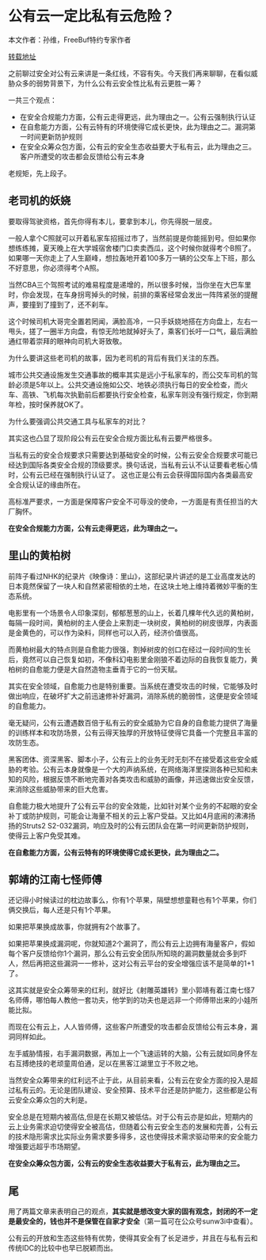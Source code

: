 # 公有云一定比私有云危险？

本文作者：孙维，FreeBuf特约专家作者 

[转载地址](http://www.yilan.io/article/57398f526e82a758109b9032)

之前聊过安全对公有云来讲是一条红线，不容有失。今天我们再来聊聊，在看似威胁众多的弱势背景下，为什么公有云安全性比私有云更胜一筹？

一共三个观点：

- 在安全合规能力方面，公有云走得更远，此为理由之一。公有云强制执行认证
- 在自愈能力方面，公有云特有的环境使得它成长更快，此为理由之二。漏洞第一时间更新防护规则
- 在安全众筹众包方面，公有云的安全生态收益要大于私有云，此为理由之三。客户所遭受的攻击都会反馈给公有云本身


老规矩，先上段子。

## 老司机的妖娆

要取得驾驶资格，首先你得有本儿，要拿到本儿，你先得脱一层皮。

一般人拿个C照就可以开着私家车招摇过市了，当然前提是你能摇到号。但如果你想练练摊，夏天晚上在大学城宿舍楼门口卖卖西瓜，这个时候你就得考个B照了。如果哪一天你走上了人生巅峰，想拉轰地开着100多万一辆的公交车上下班，那么不好意思，你必须得考个A照。

当然CBA三个驾照考试的难易程度是递增的，所以很多时候，当你坐在大巴车里时，你会发现，在车身拐弯掉头的时候，前排的乘客经常会发出一阵阵紧张的提醒声，要撞到了撞到了，还不刹车。

这个时候司机大哥完全置若罔闻，满脸高冷，一只手妖娆地搭在方向盘上，左右一甩头，搓了一圈半方向盘，有惊无险地就掉好头了，乘客们长吁一口气，最后满脸通红带着崇拜的眼神向司机大哥致敬。

为什么要讲这些老司机的故事，因为老司机的背后有我们关注的东西。

城市公共交通设施发生交通事故的概率其实是远小于私家车的，而公交车司机的驾龄必须是5年以上。公共交通设施如公交、地铁必须执行每日的安全检查，而火车、高铁、飞机每次执勤前后都要执行安全检查，私家车则没有强行规定，你到期年检，按时保养就OK了。

为什么要强调公共交通工具与私家车的对比？

其实这也凸显了现阶段公有云在安全合规方面比私有云要严格很多。

当私有云的安全合规要求只需要达到基础安全的时候，公有云安全合规要求可能已经达到国际各类安全合规的顶级要求。换句话说，当私有云认不认证要看老板心情时，公有云已经在强制执行认证了。
这也正是公有云会获得国际国内各类最高安全合规认证的缘由所在。

高标准严要求，一方面是保障客户安全不可辱没的使命，一方面是有责任担当的大厂胸怀。

**在安全合规能力方面，公有云走得更远，此为理由之一。**

## 里山的黄柏树

前阵子看过NHK的纪录片《映像诗：里山》，这部纪录片讲述的是工业高度发达的日本竟然保留了一块人和自然紧密相依的土地，在这块土地上维持着微妙平衡的生态系统。

电影里有一个场景令人印象深刻，郁郁葱葱的山上，长着几棵年代久远的黄柏树，每隔一段时间，黄柏树的主人便会上来割走一块树皮，黄柏树的树皮很厚，内表面是金黄色的，可以作为染料，同样也可以入药，经济价值很高。

而黄柏树最大的特点则是自愈能力很强，割掉树皮的创口在经过一段时间的生长后，竟然可以自己恢复如初，不像科幻电影里金刚狼不着边际的自我恢复能力，黄柏树的自愈能力便是大自然造物主垂青于它的一份天赋。

其实在安全领域，自愈能力也是特别重要。当系统在遭受攻击的时候，它能够及时做出响应，在破坏扩大之前迅速修补好漏洞，消除系统的脆弱性，这便是安全领域的自愈能力。

毫无疑问，公有云遭遇数百倍于私有云的安全威胁为它自身的自愈能力提供了海量的训练样本和攻防场景，公有云得天独厚的开放特征使得它具备一个完整且丰富的攻防生态。

黑客团体、资深黑客、脚本小子，公有云上的业务无时无刻不在接受着这些安全威胁的考验。公有云本身就像是一个大的声纳系统，在网络海洋里探测各种已知和未知的风险，根据反馈不断地完善对各类攻击和威胁的画像，并迅速做出安全反馈，来消除这些威胁带来的巨大危害。

自愈能力极大地提升了公有云平台的安全效能，比如针对某个业务的不起眼的安全补丁或防护规则，可能会让海量不相关的云上客户受益。又比如4月底闹的沸沸扬扬的Struts2 S2-032漏洞，响应及时的公有云团队会在第一时间更新防护规则，使得云上客户免受其难。

**在自愈能力方面，公有云特有的环境使得它成长更快，此为理由之二。**

## 郭靖的江南七怪师傅

还记得小时候读过的枕边故事么，你有1个苹果，隔壁想想童鞋也有1个苹果，你们俩交换后，每人还是只有1个苹果。

如果把苹果换成故事，你就拥有2个故事了。

如果把苹果换成漏洞呢，你就知道2个漏洞了，而公有云上边拥有海量客户，假如每个客户反馈给你1个漏洞，那么公有云安全团队所知晓的漏洞数量就会多到吓人，然后再把这些漏洞一一修补，这对公有云平台的安全增强应该不是简单的1+1了。

这其实就是安全众筹带来的红利，就好比《射雕英雄转》里小郭靖有着江南七怪7名师傅，哪怕每人教他一套功夫，他学到的功夫也是远非一个师傅带出来的小娃所能比拟。

而现在公有云上，人人皆师傅，这些客户所遭受的攻击都会反馈给公有云本身，漏洞同样如此。

左手威胁情报，右手漏洞数据，再加上一个飞速运转的大脑，公有云就如同身怀左右互搏绝技的老顽童周伯通，足以在黑客江湖里立于不败之地。

当然安全众筹带来的红利远不止于此，从目前来看，公有云在安全方面的投入是超过私有云的。无论是团队建设、安全预算、技术平台还是防护能力，这些都是公有云安全众筹众包的大利是。

安全总是在短期内被高估,但是在长期又被低估。对于公有云亦是如此，短期内的云上业务需求迫切使得安全被高估，但随着公有云安全生态的发展和完善，公有云的技术隐形需求比实际业务需求要多得多，这也使得技术需求驱动带来的安全能力增强要远超乎市场期望。

**在安全众筹众包方面，公有云的安全生态收益要大于私有云，此为理由之三。**

## 尾

用了两篇文章来表明自己的观点，**其实就是想改变大家的固有观念，封闭的不一定是最安全的，钱也并不是保管在自家才安全**（第一篇可在公众号sunw3i中查看）。

公有云的开放和生态这些特有优势，使得其安全有了长足进步，并且在与私有云和传统IDC的比较中也早已脱颖而出。
